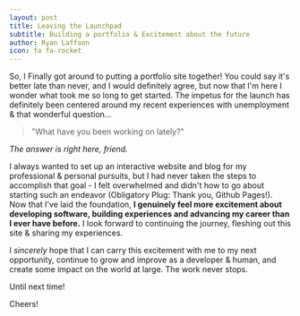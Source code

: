 ```yaml
---
layout: post
title: Leaving the Launchpad
subtitle: Building a portfolio & Excitement about the future
author: Ryan Laffoon
icon: fa fa-rocket
---
```

So, I Finally got around to putting a portfolio site together! You could say it's better late than never, and I would definitely agree, but now that I'm here I wonder what took me so long to get started. The impetus for the launch has definitely been centered around my recent experiences with unemployment & that wonderful question...

>"What have you been working on lately?"

_The answer is right here, friend._

I always wanted to set up an interactive website and blog for my professional & personal pursuits, but I had never taken the steps to accomplish that goal - I felt overwhelmed and didn't how to go about starting such an endeavor (Obligatory Plug: Thank you, Github Pages!). Now that I've laid the foundation, **I genuinely feel more excitement about developing software, building experiences and advancing my career than I ever have before.** I look forward to continuing the journey, fleshing out this site & sharing my experiences. 

I *sincerely* hope that I can carry this excitement with me to my next opportunity, continue to grow and improve as a developer & human, and create some impact on the world at large. The work never stops.

Until next time!

<i class="fa fa-beer"></i> Cheers!
